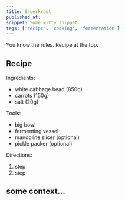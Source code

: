 ```yaml
---
title: Sauerkraut
published_at: 
snippet: Some witty snippet.
tags: ['recipe', 'cooking', 'fermentation']
---
```


You know the rules. Recipe at the top.

## Recipe

Ingredients:

- white cabbage head (850g)
- carrots (150g)
- salt (20g)

Tools:

- big bowl
- fermenting vessel
- mandoline slicer (optional)
- pickle packer (optional)

Directions:

1. step
2. step

## some context...

